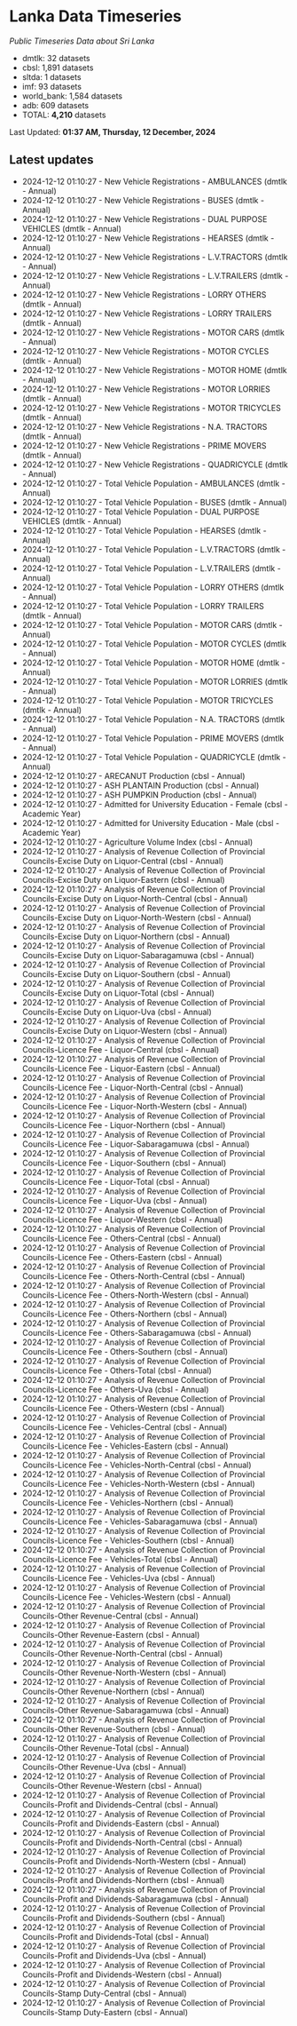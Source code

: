 # Lanka Data Timeseries
*Public Timeseries Data about Sri Lanka*

* dmtlk: 32 datasets
* cbsl: 1,891 datasets
* sltda: 1 datasets
* imf: 93 datasets
* world_bank: 1,584 datasets
* adb: 609 datasets
* TOTAL: **4,210** datasets

Last Updated: **01:37 AM, Thursday, 12 December, 2024**

## Latest updates

* 2024-12-12 01:10:27 - New Vehicle Registrations - AMBULANCES (dmtlk - Annual)
* 2024-12-12 01:10:27 - New Vehicle Registrations - BUSES (dmtlk - Annual)
* 2024-12-12 01:10:27 - New Vehicle Registrations - DUAL PURPOSE VEHICLES (dmtlk - Annual)
* 2024-12-12 01:10:27 - New Vehicle Registrations - HEARSES (dmtlk - Annual)
* 2024-12-12 01:10:27 - New Vehicle Registrations - L.V.TRACTORS (dmtlk - Annual)
* 2024-12-12 01:10:27 - New Vehicle Registrations - L.V.TRAILERS (dmtlk - Annual)
* 2024-12-12 01:10:27 - New Vehicle Registrations - LORRY OTHERS (dmtlk - Annual)
* 2024-12-12 01:10:27 - New Vehicle Registrations - LORRY TRAILERS (dmtlk - Annual)
* 2024-12-12 01:10:27 - New Vehicle Registrations - MOTOR CARS (dmtlk - Annual)
* 2024-12-12 01:10:27 - New Vehicle Registrations - MOTOR CYCLES (dmtlk - Annual)
* 2024-12-12 01:10:27 - New Vehicle Registrations - MOTOR HOME (dmtlk - Annual)
* 2024-12-12 01:10:27 - New Vehicle Registrations - MOTOR LORRIES (dmtlk - Annual)
* 2024-12-12 01:10:27 - New Vehicle Registrations - MOTOR TRICYCLES (dmtlk - Annual)
* 2024-12-12 01:10:27 - New Vehicle Registrations - N.A. TRACTORS (dmtlk - Annual)
* 2024-12-12 01:10:27 - New Vehicle Registrations - PRIME MOVERS (dmtlk - Annual)
* 2024-12-12 01:10:27 - New Vehicle Registrations - QUADRICYCLE (dmtlk - Annual)
* 2024-12-12 01:10:27 - Total Vehicle Population - AMBULANCES (dmtlk - Annual)
* 2024-12-12 01:10:27 - Total Vehicle Population - BUSES (dmtlk - Annual)
* 2024-12-12 01:10:27 - Total Vehicle Population - DUAL PURPOSE VEHICLES (dmtlk - Annual)
* 2024-12-12 01:10:27 - Total Vehicle Population - HEARSES (dmtlk - Annual)
* 2024-12-12 01:10:27 - Total Vehicle Population - L.V.TRACTORS (dmtlk - Annual)
* 2024-12-12 01:10:27 - Total Vehicle Population - L.V.TRAILERS (dmtlk - Annual)
* 2024-12-12 01:10:27 - Total Vehicle Population - LORRY OTHERS (dmtlk - Annual)
* 2024-12-12 01:10:27 - Total Vehicle Population - LORRY TRAILERS (dmtlk - Annual)
* 2024-12-12 01:10:27 - Total Vehicle Population - MOTOR CARS (dmtlk - Annual)
* 2024-12-12 01:10:27 - Total Vehicle Population - MOTOR CYCLES (dmtlk - Annual)
* 2024-12-12 01:10:27 - Total Vehicle Population - MOTOR HOME (dmtlk - Annual)
* 2024-12-12 01:10:27 - Total Vehicle Population - MOTOR LORRIES (dmtlk - Annual)
* 2024-12-12 01:10:27 - Total Vehicle Population - MOTOR TRICYCLES (dmtlk - Annual)
* 2024-12-12 01:10:27 - Total Vehicle Population - N.A. TRACTORS (dmtlk - Annual)
* 2024-12-12 01:10:27 - Total Vehicle Population - PRIME MOVERS (dmtlk - Annual)
* 2024-12-12 01:10:27 - Total Vehicle Population - QUADRICYCLE (dmtlk - Annual)
* 2024-12-12 01:10:27 - ARECANUT Production (cbsl - Annual)
* 2024-12-12 01:10:27 - ASH PLANTAIN Production (cbsl - Annual)
* 2024-12-12 01:10:27 - ASH PUMPKIN Production (cbsl - Annual)
* 2024-12-12 01:10:27 - Admitted for University Education - Female (cbsl - Academic Year)
* 2024-12-12 01:10:27 - Admitted for University Education - Male (cbsl - Academic Year)
* 2024-12-12 01:10:27 - Agriculture Volume Index (cbsl - Annual)
* 2024-12-12 01:10:27 - Analysis of Revenue Collection of Provincial Councils-Excise Duty on Liquor-Central (cbsl - Annual)
* 2024-12-12 01:10:27 - Analysis of Revenue Collection of Provincial Councils-Excise Duty on Liquor-Eastern (cbsl - Annual)
* 2024-12-12 01:10:27 - Analysis of Revenue Collection of Provincial Councils-Excise Duty on Liquor-North-Central (cbsl - Annual)
* 2024-12-12 01:10:27 - Analysis of Revenue Collection of Provincial Councils-Excise Duty on Liquor-North-Western (cbsl - Annual)
* 2024-12-12 01:10:27 - Analysis of Revenue Collection of Provincial Councils-Excise Duty on Liquor-Northern (cbsl - Annual)
* 2024-12-12 01:10:27 - Analysis of Revenue Collection of Provincial Councils-Excise Duty on Liquor-Sabaragamuwa (cbsl - Annual)
* 2024-12-12 01:10:27 - Analysis of Revenue Collection of Provincial Councils-Excise Duty on Liquor-Southern (cbsl - Annual)
* 2024-12-12 01:10:27 - Analysis of Revenue Collection of Provincial Councils-Excise Duty on Liquor-Total (cbsl - Annual)
* 2024-12-12 01:10:27 - Analysis of Revenue Collection of Provincial Councils-Excise Duty on Liquor-Uva (cbsl - Annual)
* 2024-12-12 01:10:27 - Analysis of Revenue Collection of Provincial Councils-Excise Duty on Liquor-Western (cbsl - Annual)
* 2024-12-12 01:10:27 - Analysis of Revenue Collection of Provincial Councils-Licence Fee - Liquor-Central (cbsl - Annual)
* 2024-12-12 01:10:27 - Analysis of Revenue Collection of Provincial Councils-Licence Fee - Liquor-Eastern (cbsl - Annual)
* 2024-12-12 01:10:27 - Analysis of Revenue Collection of Provincial Councils-Licence Fee - Liquor-North-Central (cbsl - Annual)
* 2024-12-12 01:10:27 - Analysis of Revenue Collection of Provincial Councils-Licence Fee - Liquor-North-Western (cbsl - Annual)
* 2024-12-12 01:10:27 - Analysis of Revenue Collection of Provincial Councils-Licence Fee - Liquor-Northern (cbsl - Annual)
* 2024-12-12 01:10:27 - Analysis of Revenue Collection of Provincial Councils-Licence Fee - Liquor-Sabaragamuwa (cbsl - Annual)
* 2024-12-12 01:10:27 - Analysis of Revenue Collection of Provincial Councils-Licence Fee - Liquor-Southern (cbsl - Annual)
* 2024-12-12 01:10:27 - Analysis of Revenue Collection of Provincial Councils-Licence Fee - Liquor-Total (cbsl - Annual)
* 2024-12-12 01:10:27 - Analysis of Revenue Collection of Provincial Councils-Licence Fee - Liquor-Uva (cbsl - Annual)
* 2024-12-12 01:10:27 - Analysis of Revenue Collection of Provincial Councils-Licence Fee - Liquor-Western (cbsl - Annual)
* 2024-12-12 01:10:27 - Analysis of Revenue Collection of Provincial Councils-Licence Fee - Others-Central (cbsl - Annual)
* 2024-12-12 01:10:27 - Analysis of Revenue Collection of Provincial Councils-Licence Fee - Others-Eastern (cbsl - Annual)
* 2024-12-12 01:10:27 - Analysis of Revenue Collection of Provincial Councils-Licence Fee - Others-North-Central (cbsl - Annual)
* 2024-12-12 01:10:27 - Analysis of Revenue Collection of Provincial Councils-Licence Fee - Others-North-Western (cbsl - Annual)
* 2024-12-12 01:10:27 - Analysis of Revenue Collection of Provincial Councils-Licence Fee - Others-Northern (cbsl - Annual)
* 2024-12-12 01:10:27 - Analysis of Revenue Collection of Provincial Councils-Licence Fee - Others-Sabaragamuwa (cbsl - Annual)
* 2024-12-12 01:10:27 - Analysis of Revenue Collection of Provincial Councils-Licence Fee - Others-Southern (cbsl - Annual)
* 2024-12-12 01:10:27 - Analysis of Revenue Collection of Provincial Councils-Licence Fee - Others-Total (cbsl - Annual)
* 2024-12-12 01:10:27 - Analysis of Revenue Collection of Provincial Councils-Licence Fee - Others-Uva (cbsl - Annual)
* 2024-12-12 01:10:27 - Analysis of Revenue Collection of Provincial Councils-Licence Fee - Others-Western (cbsl - Annual)
* 2024-12-12 01:10:27 - Analysis of Revenue Collection of Provincial Councils-Licence Fee - Vehicles-Central (cbsl - Annual)
* 2024-12-12 01:10:27 - Analysis of Revenue Collection of Provincial Councils-Licence Fee - Vehicles-Eastern (cbsl - Annual)
* 2024-12-12 01:10:27 - Analysis of Revenue Collection of Provincial Councils-Licence Fee - Vehicles-North-Central (cbsl - Annual)
* 2024-12-12 01:10:27 - Analysis of Revenue Collection of Provincial Councils-Licence Fee - Vehicles-North-Western (cbsl - Annual)
* 2024-12-12 01:10:27 - Analysis of Revenue Collection of Provincial Councils-Licence Fee - Vehicles-Northern (cbsl - Annual)
* 2024-12-12 01:10:27 - Analysis of Revenue Collection of Provincial Councils-Licence Fee - Vehicles-Sabaragamuwa (cbsl - Annual)
* 2024-12-12 01:10:27 - Analysis of Revenue Collection of Provincial Councils-Licence Fee - Vehicles-Southern (cbsl - Annual)
* 2024-12-12 01:10:27 - Analysis of Revenue Collection of Provincial Councils-Licence Fee - Vehicles-Total (cbsl - Annual)
* 2024-12-12 01:10:27 - Analysis of Revenue Collection of Provincial Councils-Licence Fee - Vehicles-Uva (cbsl - Annual)
* 2024-12-12 01:10:27 - Analysis of Revenue Collection of Provincial Councils-Licence Fee - Vehicles-Western (cbsl - Annual)
* 2024-12-12 01:10:27 - Analysis of Revenue Collection of Provincial Councils-Other Revenue-Central (cbsl - Annual)
* 2024-12-12 01:10:27 - Analysis of Revenue Collection of Provincial Councils-Other Revenue-Eastern (cbsl - Annual)
* 2024-12-12 01:10:27 - Analysis of Revenue Collection of Provincial Councils-Other Revenue-North-Central (cbsl - Annual)
* 2024-12-12 01:10:27 - Analysis of Revenue Collection of Provincial Councils-Other Revenue-North-Western (cbsl - Annual)
* 2024-12-12 01:10:27 - Analysis of Revenue Collection of Provincial Councils-Other Revenue-Northern (cbsl - Annual)
* 2024-12-12 01:10:27 - Analysis of Revenue Collection of Provincial Councils-Other Revenue-Sabaragamuwa (cbsl - Annual)
* 2024-12-12 01:10:27 - Analysis of Revenue Collection of Provincial Councils-Other Revenue-Southern (cbsl - Annual)
* 2024-12-12 01:10:27 - Analysis of Revenue Collection of Provincial Councils-Other Revenue-Total (cbsl - Annual)
* 2024-12-12 01:10:27 - Analysis of Revenue Collection of Provincial Councils-Other Revenue-Uva (cbsl - Annual)
* 2024-12-12 01:10:27 - Analysis of Revenue Collection of Provincial Councils-Other Revenue-Western (cbsl - Annual)
* 2024-12-12 01:10:27 - Analysis of Revenue Collection of Provincial Councils-Profit and Dividends-Central (cbsl - Annual)
* 2024-12-12 01:10:27 - Analysis of Revenue Collection of Provincial Councils-Profit and Dividends-Eastern (cbsl - Annual)
* 2024-12-12 01:10:27 - Analysis of Revenue Collection of Provincial Councils-Profit and Dividends-North-Central (cbsl - Annual)
* 2024-12-12 01:10:27 - Analysis of Revenue Collection of Provincial Councils-Profit and Dividends-North-Western (cbsl - Annual)
* 2024-12-12 01:10:27 - Analysis of Revenue Collection of Provincial Councils-Profit and Dividends-Northern (cbsl - Annual)
* 2024-12-12 01:10:27 - Analysis of Revenue Collection of Provincial Councils-Profit and Dividends-Sabaragamuwa (cbsl - Annual)
* 2024-12-12 01:10:27 - Analysis of Revenue Collection of Provincial Councils-Profit and Dividends-Southern (cbsl - Annual)
* 2024-12-12 01:10:27 - Analysis of Revenue Collection of Provincial Councils-Profit and Dividends-Total (cbsl - Annual)
* 2024-12-12 01:10:27 - Analysis of Revenue Collection of Provincial Councils-Profit and Dividends-Uva (cbsl - Annual)
* 2024-12-12 01:10:27 - Analysis of Revenue Collection of Provincial Councils-Profit and Dividends-Western (cbsl - Annual)
* 2024-12-12 01:10:27 - Analysis of Revenue Collection of Provincial Councils-Stamp Duty-Central (cbsl - Annual)
* 2024-12-12 01:10:27 - Analysis of Revenue Collection of Provincial Councils-Stamp Duty-Eastern (cbsl - Annual)
